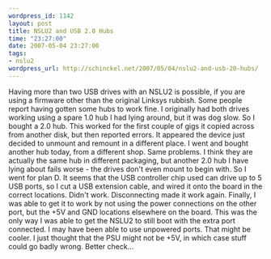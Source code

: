 ```yaml
--- 
wordpress_id: 1142
layout: post
title: NSLU2 and USB 2.0 Hubs
time: "23:27:00"
date: 2007-05-04 23:27:00
tags: 
- nslu2
wordpress_url: http://schinckel.net/2007/05/04/nslu2-and-usb-20-hubs/
---
```

Having more than two USB drives with an NSLU2 is possible, if you are using a firmware other than the original Linksys rubbish. Some people report having gotten some hubs to work fine. I originally had both drives working using a spare 1.0 hub I had lying around, but it was dog slow. So I bought a 2.0 hub. This worked for the first couple of gigs it copied across from another disk, but then reported errors. It appeared the device just decided to unmount and remount in a different place. I went and bought another hub today, from a different shop. Same problems. I think they are actually the same hub in different packaging, but another 2.0 hub I have lying about fails worse - the drives don't even mount to begin with. So I went for plan D. It seems that the USB controller chip used can drive up to 5 USB ports, so I cut a USB extension cable, and wired it onto the board in the correct locations. Didn't work. Disconnecting made it work again. Finally, I was able to get it to work by not using the power connections on the other port, but the +5V and GND locations elsewhere on the board. This was the only way I was able to get the NSLU2 to still boot with the extra port connected. I may have been able to use unpowered ports. That might be cooler. I just thought that the PSU might not be +5V, in which case stuff could go badly wrong. Better check... 

